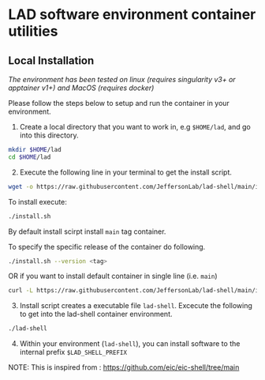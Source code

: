 LAD software environment container utilities
============================================

Local Installation
------------------

*The environment has been tested on linux (requires singularity v3+ or apptainer v1+)
and MacOS (requires docker)*

Please follow the steps below to setup and run the container in your environment.

1. Create a local directory that you want to work in, e.g `$HOME/lad`, and go into this
   directory.
```bash
mkdir $HOME/lad
cd $HOME/lad
```

2. Execute the following line in your terminal to get the install script.
```bash
wget -o https://raw.githubusercontent.com/JeffersonLab/lad-shell/main/install.sh
```
To install execute:
```bash
./install.sh
```
By default install scirpt install `main` tag container.

To specify the specific release of the container do following.
```bash
./install.sh --version <tag>
```
OR 
if you want to install default container in single line (i.e. `main`)
```bash
curl -L https://raw.githubusercontent.com/JeffersonLab/lad-shell/main/install.sh | bash
```

3. Install script creates a executable file `lad-shell`. Excecute the following to get into the lad-shell container environment.
```bash
./lad-shell
```

4. Within your  environment (`lad-shell`), you can install software to the
   internal prefix `$LAD_SHELL_PREFIX`


NOTE: This is inspired from : https://github.com/eic/eic-shell/tree/main

